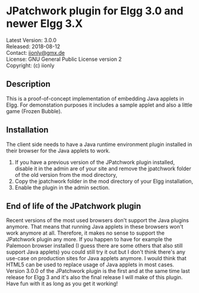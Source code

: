 JPatchwork plugin for Elgg 3.0 and newer Elgg 3.X
=================================================

Latest Version: 3.0.0  
Released: 2018-08-12  
Contact: iionly@gmx.de  
License: GNU General Public License version 2  
Copyright: (c) iionly


Description
-----------

This is a proof-of-concept implementation of embedding Java applets in Elgg. For demonstation purposes it includes a sample applet and also a little game (Frozen Bubble).


Installation
------------

The client side needs to have a Java runtime environment plugin installed in their browser for the Java applets to work.

1. If you have a previous version of the JPatchwork plugin installed, disable it in the admin are of your site and remove the jpatchwork folder of the old version from the mod directory,
2. Copy the jpatchwork folder in the mod directory of your Elgg installation,
3. Enable the plugin in the admin section.


End of life of the JPatchwork plugin
------------------------------------

Recent versions of the most used browsers don't support the Java plugins anymore. That means that running Java applets in these browsers won't work anymore at all. Therefore, it makes no sense to support the JPatchwork plugin any more. If you happen to have for example the Palemoon browser installed (I guess there are some others that also still support Java applets) you could still try it out but I don't think there's any use-case on production sites for Java applets anymore. I would think that HTML5 can be used to replace usage of Java applets in most cases. Version 3.0.0 of the JPatchwork plugin is the first and at the same time last release for Elgg 3 and it's also the final release I will make of this plugin. Have fun with it as long as you get it working!
